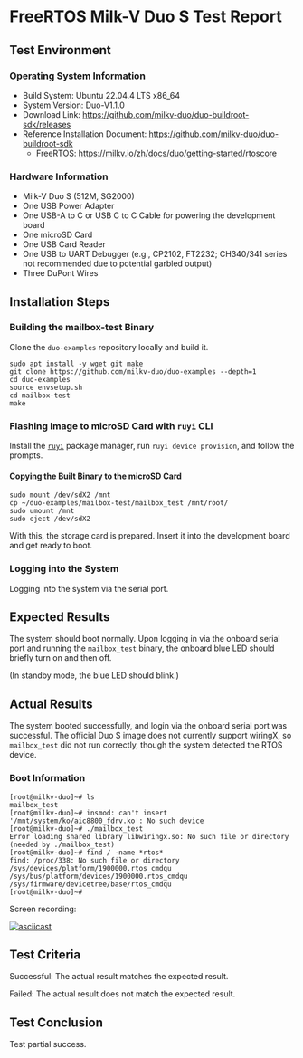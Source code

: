 # FreeRTOS Milk-V Duo S Test Report

## Test Environment

### Operating System Information

- Build System: Ubuntu 22.04.4 LTS x86_64
- System Version: Duo-V1.1.0
- Download Link: https://github.com/milkv-duo/duo-buildroot-sdk/releases
- Reference Installation Document: https://github.com/milkv-duo/duo-buildroot-sdk
    - FreeRTOS: https://milkv.io/zh/docs/duo/getting-started/rtoscore

### Hardware Information

- Milk-V Duo S (512M, SG2000)
- One USB Power Adapter
- One USB-A to C or USB C to C Cable for powering the development board
- One microSD Card
- One USB Card Reader
- One USB to UART Debugger (e.g., CP2102, FT2232; CH340/341 series not recommended due to potential garbled output)
- Three DuPont Wires

## Installation Steps

### Building the mailbox-test Binary

Clone the `duo-examples` repository locally and build it.

```shell
sudo apt install -y wget git make
git clone https://github.com/milkv-duo/duo-examples --depth=1
cd duo-examples
source envsetup.sh
cd mailbox-test
make
```

### Flashing Image to microSD Card with `ruyi` CLI

Install the [`ruyi`](https://github.com/ruyisdk/ruyi) package manager, run `ruyi device provision`, and follow the prompts.

#### Copying the Built Binary to the microSD Card

```shell
sudo mount /dev/sdX2 /mnt
cp ~/duo-examples/mailbox-test/mailbox_test /mnt/root/
sudo umount /mnt
sudo eject /dev/sdX2
```

With this, the storage card is prepared. Insert it into the development board and get ready to boot.

### Logging into the System

Logging into the system via the serial port.

## Expected Results

The system should boot normally. Upon logging in via the onboard serial port and running the `mailbox_test` binary, the onboard blue LED should briefly turn on and then off.

(In standby mode, the blue LED should blink.)

## Actual Results

The system booted successfully, and login via the onboard serial port was successful. The official Duo S image does not currently support wiringX, so `mailbox_test` did not run correctly, though the system detected the RTOS device.

### Boot Information

```log
[root@milkv-duo]~# ls
mailbox_test
[root@milkv-duo]~# insmod: can't insert '/mnt/system/ko/aic8800_fdrv.ko': No such device
[root@milkv-duo]~# ./mailbox_test
Error loading shared library libwiringx.so: No such file or directory (needed by ./mailbox_test)
[root@milkv-duo]~# find / -name *rtos*
find: /proc/338: No such file or directory
/sys/devices/platform/1900000.rtos_cmdqu
/sys/bus/platform/devices/1900000.rtos_cmdqu
/sys/firmware/devicetree/base/rtos_cmdqu
[root@milkv-duo]~#
```

Screen recording:

[![asciicast](https://asciinema.org/a/y8YaDpY5YnKWgw4ydZPVDf4YB.svg)](https://asciinema.org/a/y8YaDpY5YnKWgw4ydZPVDf4YB)

## Test Criteria

Successful: The actual result matches the expected result.

Failed: The actual result does not match the expected result.

## Test Conclusion

Test partial success.
